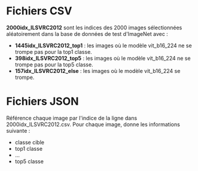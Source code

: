 # Fichiers CSV
**2000idx_ILSVRC2012** sont les indices des 2000 images sélectionnées aléatoirement dans la base de données de test d'ImageNet avec :
- **1445idx_ILSVRC2012_top1** : les images où le modèle vit_b16_224 ne se trompe pas pour la top1 classe.
- **398idx_ILSVRC2012_top5** : les images où le modèle vit_b16_224 ne se trompe pas pour la top5 classe.
- **157idx_ILSVRC2012_else** : les images où le modèle vit_b16_224 se trompe.

# Fichiers JSON
Référence chaque image par l'indice de la ligne dans 2000idx_ILSVRC2012.csv. Pour chaque image, donne les informations suivante : 
- classe cible
- top1 classe
- ...
- top5 classe

